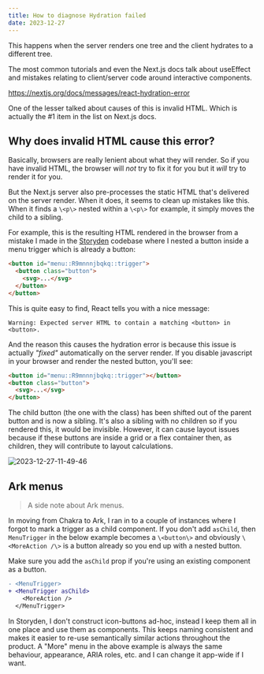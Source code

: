 ```yaml
---
title: How to diagnose Hydration failed
date: 2023-12-27
---
```


This happens when the server renders one tree and the client hydrates to a different tree.

The most common tutorials and even the Next.js docs talk about useEffect and mistakes relating to client/server code around interactive components.

https://nextjs.org/docs/messages/react-hydration-error

One of the lesser talked about causes of this is invalid HTML. Which is actually the #1 item in the list on Next.js docs.

## Why does invalid HTML cause this error?

Basically, browsers are really lenient about what they will render. So if you have invalid HTML, the browser will _not_ try to fix it for you but it _will_ try to render it for you.

But the Next.js server also pre-processes the static HTML that's delivered on the server render. When it does, it seems to clean up mistakes like this. When it finds a `\<p\>` nested within a `\<p\>` for example, it simply moves the child to a sibling.

For example, this is the resulting HTML rendered in the browser from a mistake I made in the [Storyden](https://github.com/Southclaws/storyden) codebase where I nested a button inside a menu trigger which is already a button:

```html
<button id="menu::R9mnnnjbqkq::trigger">
  <button class="button">
    <svg>...</svg>
  </button>
</button>
```

This is quite easy to find, React tells you with a nice message:

```
Warning: Expected server HTML to contain a matching <button> in <button>.
```

And the reason this causes the hydration error is because this issue is actually _"fixed"_ automatically on the server render. If you disable javascript in your browser and render the nested button, you'll see:

```html
<button id="menu::R9mnnnjbqkq::trigger"></button>
<button class="button">
  <svg>...</svg>
</button>
```

The child button (the one with the class) has been shifted out of the parent button and is now a sibling. It's also a sibling with no children so if you rendered this, it would be invisible. However, it can cause layout issues because if these buttons are inside a grid or a flex container then, as children, they will contribute to layout calculations.

![2023-12-27-11-49-46](/images/2023-12-27-11-49-46.png)

## Ark menus

> A side note about Ark menus.

In moving from Chakra to Ark, I ran in to a couple of instances where I forgot to mark a trigger as a child component. If you don't add `asChild`, then `MenuTrigger` in the below example becomes a `\<button\>` and obviously `\<MoreAction /\>` is a button already so you end up with a nested button.

Make sure you add the `asChild` prop if you're using an existing component as a button.

```diff
- <MenuTrigger>
+ <MenuTrigger asChild>
    <MoreAction />
  </MenuTrigger>
```

In Storyden, I don't construct icon-buttons ad-hoc, instead I keep them all in one place and use them as components. This keeps naming consistent and makes it easier to re-use semantically similar actions throughout the product. A "More" menu in the above example is always the same behaviour, appearance, ARIA roles, etc. and I can change it app-wide if I want.

